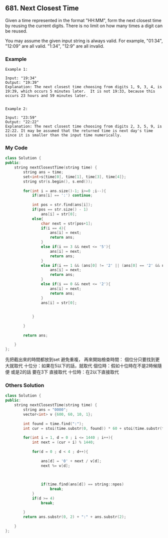 ## 681. Next Closest Time

Given a time represented in the format "HH:MM", form the next closest time by reusing the current digits. There is no limit on how many times a digit can be reused.

You may assume the given input string is always valid. For example, "01:34", "12:09" are all valid. "1:34", "12:9" are all invalid.

### Example
```
Example 1:

Input: "19:34"
Output: "19:39"
Explanation: The next closest time choosing from digits 1, 9, 3, 4, is 19:39, which occurs 5 minutes later.  It is not 19:33, because this occurs 23 hours and 59 minutes later.


Example 2:

Input: "23:59"
Output: "22:22"
Explanation: The next closest time choosing from digits 2, 3, 5, 9, is 22:22. It may be assumed that the returned time is next day's time since it is smaller than the input time numerically.
```

### My Code
```c++
class Solution {
public:
    string nextClosestTime(string time) {
        string ans = time;
        set<int>s{time[0], time[1], time[3], time[4]};
        string str(s.begin(), s.end());
        
        for(int i = ans.size()-1; i>=0 ;i--){
            if(ans[i] == ':') continue;
            
            int pos = str.find(ans[i]);
            if(pos == str.size() - 1)
                ans[i] = str[0];
            else{
                char next = str[pos+1];
                if(i == 4){
                    ans[i] = next;
                    return ans;
                }
                else if(i == 3 && next <= '5'){
                    ans[i] = next;
                    return ans;
                }
                else if(i == 1 && (ans[0] != '2' || (ans[0] == '2' && next <= '3'))){
                    ans[i] = next;
                    return ans;
                }
                else if(i == 0 && next <= '2'){
                    ans[i] = next;
                    return ans;
                }
                ans[i] = str[0];
                
                
            }
            
        }
        
        return ans;
        
    }
};
```
先把截出來的時間都放到set 避免重複，
再來開始檢查時間：
個位分只要找到更大就取代
十位分：如果在5以下的話，就取代
個位時：假如十位時在不是2時候隨便 或是2的話 要在3下 直接取代
十位時：在2以下直接取代

### Others Solution
```c++
class Solution {
public:
    string nextClosestTime(string time) {
        string ans = "0000";
        vector<int> v {600, 60, 10, 1};
        
        int found = time.find(":");
        int cur = stoi(time.substr(0, found)) * 60 + stoi(time.substr(found+1));
        
        for(int i = 1, d = 0 ; i <= 1440 ; i++){
            int next = (cur + i) % 1440;
            
            for(d = 0 ; d < 4 ; d++){
                
                ans[d] = '0' + next / v[d];
                next %= v[d];
                
                
                
                if(time.find(ans[d]) == string::npos)
                    break;
            }
            if(d >= 4)
                break;
            
        }
        return ans.substr(0, 2) + ":" + ans.substr(2);
        
    }
};
```

